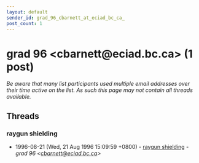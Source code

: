 ```yaml
---
layout: default
sender_id: grad_96_cbarnett_at_eciad_bc_ca_
post_count: 1
---
```


# grad 96 <cbarnett<span>@</span>eciad.bc.ca> (1 post)

_Be aware that many list participants used multiple email addresses over their time active on the list. As such this page may not contain all threads available._

## Threads

### raygun shielding
+ 1996-08-21 (Wed, 21 Aug 1996 15:09:59 +0800) - [raygun shielding](/archive/1996/08/3fb83e1e976f1ad8bb78cdf1571f5626a59e2e82b9960ddab471f9da8f9989ff) - _grad 96 \<cbarnett@eciad.bc.ca\>_

